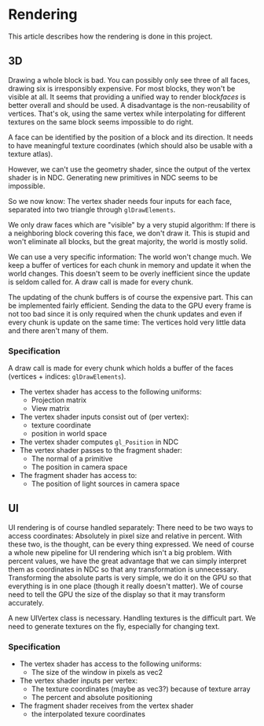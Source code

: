 # Rendering

This article describes how the rendering is done in this project.

## 3D
Drawing a whole block is bad. You can possibly only see three of all faces, drawing six is irresponsibly expensive. For most blocks, they won't be visible at all.
It seems that providing a unified way to render block*faces* is better overall and should be used. A disadvantage is the non-reusability of vertices. That's ok, using the same vertex while interpolating for different textures on the same block seems impossible to do right.

A face can be identified by the position of a block and its direction. It needs to have meaningful texture coordinates (which should also be usable with a texture atlas).

However, we can't use the geometry shader, since the output of the vertex shader is in NDC. Generating new primitives in NDC seems to be impossible.

So we now know: The vertex shader needs four inputs for each face, separated into two triangle through `glDrawElements`.

We only draw faces which are "visible" by a very stupid algorithm: If there is a neighboring block covering this face, we don't draw it. This is stupid and won't eliminate all blocks, but the great majority, the world is mostly solid.

We can use a very specific information: The world won't change much. We keep a buffer of vertices for each chunk in memory and update it when the world changes. This doesn't seem to be overly inefficient since the update is seldom called for. A draw call is made for every chunk.

The updating of the chunk buffers is of course the expensive part. This can be implemented fairly efficient. Sending the data to the GPU every frame is not too bad since it is only required when the chunk updates and even if every chunk is update on the same time: The vertices hold very little data and there aren't many of them.

### Specification
A draw call is made for every chunk which holds a buffer of the faces (vertices + indices: `glDrawElements`).

- The vertex shader has access to the following uniforms:
  - Projection matrix
  - View matrix
- The vertex shader inputs consist out of (per vertex):
  - texture coordinate
  - position in world space
- The vertex shader computes `gl_Position` in NDC
- The vertex shader passes to the fragment shader:
  - The normal of a primitive
  - The position in camera space
- The fragment shader has access to:
  - The position of light sources in camera space




## UI
UI rendering is of course handled separately:
There need to be two ways to access coordinates: Absolutely in pixel size and relative in percent. With these two, is the thought, can be every thing expressed.
We need of course a whole new pipeline for UI rendering which isn't a big problem. With percent values, we have the great advantage that we can simply interpret them as coordinates in NDC so that any transformation is unnecessary. Transforming the absolute parts is very simple, we do it on the GPU so that everything is in one place (though it really doesn't matter).
We of course need to tell the GPU the size of the display so that it may transform accurately.

A new UIVertex class is necessary. Handling textures is the difficult part. We need to generate textures on the fly, especially for changing text.

### Specification

- The vertex shader has access to the following uniforms:
  - The size of the window in pixels as vec2
- The vertex shader inputs per vertex:
  - The texture coordinates (maybe as vec3?) because of texture array
  - The percent and absolute positioning
- The fragment shader receives from the vertex shader
  - the interpolated texure coordinates